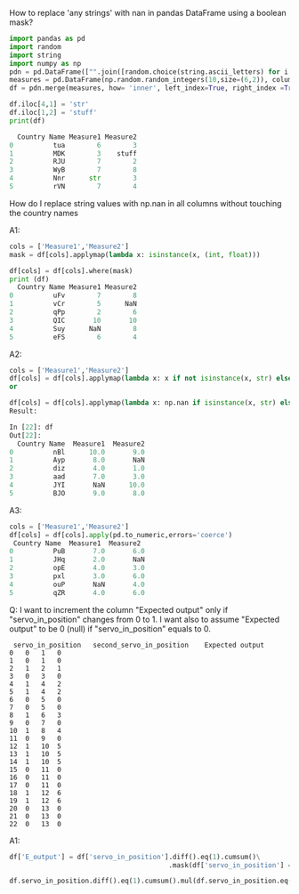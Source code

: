 
How to replace 'any strings' with nan in pandas DataFrame using a boolean mask?

```python
import pandas as pd
import random
import string
import numpy as np
pdn = pd.DataFrame(["".join([random.choice(string.ascii_letters) for i in range(3)]) for j in range (6)], columns =['Country Name'])
measures = pd.DataFrame(np.random.random_integers(10,size=(6,2)), columns=['Measure1','Measure2'])
df = pdn.merge(measures, how= 'inner', left_index=True, right_index =True)

df.iloc[4,1] = 'str'
df.iloc[1,2] = 'stuff'
print(df)

  Country Name Measure1 Measure2
0          tua        6        3
1          MDK        3    stuff
2          RJU        7        2
3          WyB        7        8
4          Nnr      str        3
5          rVN        7        4
```

How do I replace string values with np.nan in all columns without touching the country names

A1:

```python
cols = ['Measure1','Measure2']
mask = df[cols].applymap(lambda x: isinstance(x, (int, float)))

df[cols] = df[cols].where(mask)
print (df)
  Country Name Measure1 Measure2
0          uFv        7        8
1          vCr        5      NaN
2          qPp        2        6
3          QIC       10       10
4          Suy      NaN        8
5          eFS        6        4
```

A2:

```python
cols = ['Measure1','Measure2']
df[cols] = df[cols].applymap(lambda x: x if not isinstance(x, str) else np.nan)
or

df[cols] = df[cols].applymap(lambda x: np.nan if isinstance(x, str) else x)
Result:

In [22]: df
Out[22]:
  Country Name  Measure1  Measure2
0          nBl      10.0       9.0
1          Ayp       8.0       NaN
2          diz       4.0       1.0
3          aad       7.0       3.0
4          JYI       NaN      10.0
5          BJO       9.0       8.0
```

A3:

```python
cols = ['Measure1','Measure2']
df[cols] = df[cols].apply(pd.to_numeric,errors='coerce')
 Country Name  Measure1  Measure2
0          PuB       7.0       6.0
1          JHq       2.0       NaN
2          opE       4.0       3.0
3          pxl       3.0       6.0
4          ouP       NaN       4.0
5          qZR       4.0       6.0
```

Q: I want to increment the column "Expected output" only if "servo_in_position" changes from 0 to 1. I want also to assume "Expected output" to be 0 (null) if "servo_in_position" equals to 0.

```
 servo_in_position   second_servo_in_position    Expected output
0   0   1   0
1   0   1   0
2   1   2   1
3   0   3   0
4   1   4   2
5   1   4   2
6   0   5   0
7   0   5   0
8   1   6   3
9   0   7   0
10  1   8   4
11  0   9   0
12  1   10  5
13  1   10  5
14  1   10  5
15  0   11  0
16  0   11  0
17  0   11  0
18  1   12  6
19  1   12  6
20  0   13  0
21  0   13  0
22  0   13  0
```

A1:

```python
df['E_output'] = df['servo_in_position'].diff().eq(1).cumsum()\
                                        .mask(df['servo_in_position'] == 0, 0)
```

```python
df.servo_in_position.diff().eq(1).cumsum().mul(df.servo_in_position.eq(1),axis=0)
```

